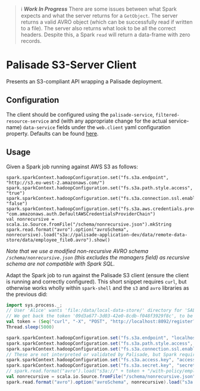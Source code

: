 <!--
/*
 * Copyright 2018-2021 Crown Copyright
 *
 * Licensed under the Apache License, Version 2.0 (the "License");
 * you may not use this file except in compliance with the License.
 * You may obtain a copy of the License at
 *
 *     http://www.apache.org/licenses/LICENSE-2.0
 *
 * Unless required by applicable law or agreed to in writing, software
 * distributed under the License is distributed on an "AS IS" BASIS,
 * WITHOUT WARRANTIES OR CONDITIONS OF ANY KIND, either express or implied.
 * See the License for the specific language governing permissions and
 * limitations under the License.
 */
-->

> :information_source: ***Work In Progress***
> There are some issues between what Spark expects and what the server returns for a `GetObject`.
> The server returns a valid AVRO object (which can be successfully read if written to a file).
> The server also returns what look to be all the correct headers.
> Despite this, a Spark `read` will return a data-frame with zero records.

# Palisade S3-Server Client

Presents an S3-compliant API wrapping a Palisade deployment.

## Configuration
The client should be configured using the `palisade-service`, `filtered-resource-service` and (with any appropriate change for the actual service-name) `data-service` fields under the `web.client` yaml configuration property.
Defaults can be found [here](src/main/resources/application.yaml).

## Usage
Given a Spark job running against AWS S3 as follows:
```
spark.sparkContext.hadoopConfiguration.set("fs.s3a.endpoint", "http://s3.eu-west-2.amazonaws.com/")
spark.sparkContext.hadoopConfiguration.set("fs.s3a.path.style.access", "true")
spark.sparkContext.hadoopConfiguration.set("fs.s3a.connection.ssl.enabled", "false")
spark.sparkContext.hadoopConfiguration.set("fs.s3a.aws.credentials.provider", "com.amazonaws.auth.DefaultAWSCredentialsProviderChain")
val nonrecursive = scala.io.Source.fromFile("/schema/nonrecursive.json").mkString
spark.read.format("avro").option("avroSchema", nonrecursive).load("s3a://palisade-application-dev/data/remote-data-store/data/employee_file0.avro").show()
```
_Note that we use a modified non-recursive AVRO schema `/schema/nonrecursive.json` (this excludes the managers field) as recursive schema are not compatible with Spark SQL._

Adapt the Spark job to run against the Palisade S3 client (ensure the client is running and correctly configured).
This short snippet requires `curl`, but otherwise works wholly within `spark-shell` and the `s3` and `avro` libraries as the previous did:
```scala
import sys.process._;
// User 'Alice' wants 'file:/data/local-data-store/' directory for 'SALARY' purposes
// We get back the token '09d3a677-3d03-42e0-8cdb-f048f3929f8c', to be used as a bucket-name
val token = (Seq("curl", "-X", "POST", "http://localhost:8092/register?userId=Alice&resourceId=file%3A%2Fdata%2Flocal-data-store%2F&purpose=SALARY")!!).stripSuffix("\n")
Thread.sleep(5000)

spark.sparkContext.hadoopConfiguration.set("fs.s3a.endpoint", "localhost:8092/request")
spark.sparkContext.hadoopConfiguration.set("fs.s3a.path.style.access", "true")
spark.sparkContext.hadoopConfiguration.set("fs.s3a.connection.ssl.enabled", "false")
// These are not interpreted or validated by Palisade, but Spark requires them to be non-null
spark.sparkContext.hadoopConfiguration.set("fs.s3a.access.key", "accesskey")
spark.sparkContext.hadoopConfiguration.set("fs.s3a.secret.key", "secretkey")
// spark.read.format("avro").load("s3a://" + token + "/with-policy/employee_small.avro").show()
val nonrecursive = scala.io.Source.fromFile("/schema/nonrecursive.json").mkString
spark.read.format("avro").option("avroSchema", nonrecursive).load("s3a://" + token + "/data/employee_file0.avro").show()
```

